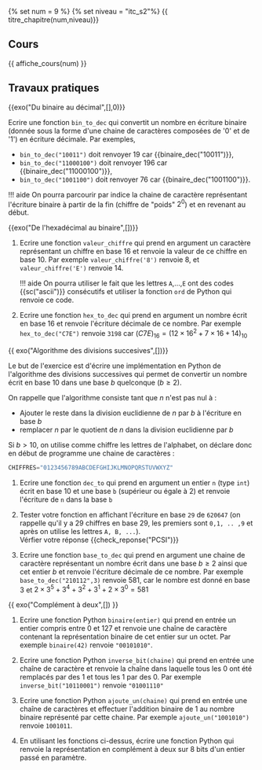 {% set num = 9 %}
{% set niveau = "itc_s2"%}
{{ titre_chapitre(num,niveau)}}

## Cours

{{ affiche_cours(num) }}

## Travaux pratiques

{{exo("Du binaire au décimal",[],0)}}

Ecrire une fonction `bin_to_dec` qui convertit un nombre en écriture binaire (donnée sous la forme d'une chaine de caractères composées de '0' et de '1') en écriture décimale. Par exemples,

* `bin_to_dec("10011")` doit renvoyer 19 car {{binaire_dec("10011")}},
* `bin_to_dec("11000100")` doit renvoyer 196 car {{binaire_dec("11000100")}},
* `bin_to_dec("1001100")` doit renvoyer 76 car {{binaire_dec("1001100")}}.

!!! aide
    On pourra parcourir par indice la chaine de caractère représentant l'écriture binaire à partir de la fin (chiffre de "poids" $2^0$) et en revenant au début.


{{exo("De l'hexadécimal au binaire",[])}}

1. Ecrire une fonction `valeur_chiffre` qui prend en argument un caractère représentant un chiffre en base 16 et renvoie la valeur de ce chiffre en base 10. Par exemple `valeur_chiffre('8')` renvoie 8, et `valeur_chiffre('E')` renvoie 14.

    !!! aide
        On pourra utiliser le fait que les lettres `A`,...,`E` ont des codes {{sc("ascii")}} consécutifs et utiliser la fonction `ord` de Python qui renvoie ce code.

2. Ecrire une fonction `hex_to_dec` qui prend en argument un nombre écrit en base 16 et renvoie l'écriture décimale de ce nombre. Par exemple  `hex_to_dec("C7E")` renvoie `3198` car $(C7E)_{16} = (12\times 16^2 + 7\times16 + 14)_{10}$

{{ exo("Algorithme des divisions succesives",[])}}

Le but de l'exercice est d'écrire une implémentation en Python de l'algorithme des divisions successives qui permet de convertir un nombre écrit en base 10 dans une base $b$ quelconque ($b \geqslant 2$).

On rappelle que l'algorithme consiste  tant que $n$ n'est pas nul à :

* Ajouter le reste dans la division euclidienne de $n$ par $b$ à l'écriture en base $b$
* remplacer $n$ par le quotient de $n$ dans la division euclidienne par $b$

 Si $b>10$, on utilise comme chiffre les lettres de l'alphabet, on déclare donc en début de programme une chaine de caractères :

```python
CHIFFRES="0123456789ABCDEFGHIJKLMNOPQRSTUVWXYZ"
```

1. Ecrire une fonction `dec_to` qui prend en argument un entier `n` (type `int`) écrit en base 10 et une base `b` (supérieur ou égale à 2) et renvoie l'écriture de `n` dans la base `b`

2. Tester votre fonction en affichant l'écriture en base `29` de `620647` (on rappelle qu'il y a 29 chiffres en base 29, les premiers sont `0,1, .. ,9` et après on utilise  les lettres `A, B, ...`).  
Vérfier votre réponse {{check_reponse("PCSI")}}

3. Ecrire une fonction `base_to_dec` qui prend en argument une chaine de caractère représentant un nombre écrit dans une base $b \geqslant 2$ ainsi que cet entier $b$ et renvoie l'écriture décimale de ce nombre. Par exemple `base_to_dec("210112",3)` renvoie 581, car le nombre est donné en base 3 et $2 \times 3^5 + 3^4 + 3^2 + 3^1 + 2\times3^0 = 581$


{{ exo("Complément à deux",[]) }}

1. Ecrire une fonction Python `binaire(entier)` qui prend en entrée un entier compris entre 0 et 127 et renvoie une chaîne de caractère contenant la représentation binaire de cet entier sur un octet. Par exemple `binaire(42)` renvoie `"00101010"`.

2. Ecrire une fonction Python `inverse_bit(chaine)` qui prend en entrée une chaîne de caractère et renvoie la chaîne dans laquelle tous les 0 ont été remplacés par des 1 et tous les 1 par des 0. Par exemple `inverse_bit("10110001")` renvoie `"01001110"`

3. Ecrire une fonction Python `ajoute_un(chaine)` qui prend en entrée une chaîne de caractères et effectuer l'addition binaire de 1 au nombre binaire représenté par cette chaine. Par exemple `ajoute_un("1001010")` renvoie `1001011`.

4. En utilisant les fonctions ci-dessus, écrire une fonction Python qui renvoie la représentation en complément à deux sur 8 bits d'un entier passé en paramètre.